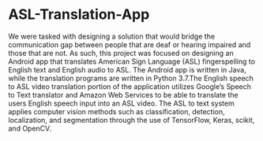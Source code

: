 # ASL-Translation-App

We were tasked with designing a solution that would bridge the communication gap between people that are deaf or hearing impaired and those that are not. As such, this project was focused on designing an Android app that translates American Sign Language (ASL) fingerspelling to English text and English audio to ASL. The Android app is written in Java, while the translation programs are written in Python 3.7.The English speech to ASL video translation portion of the application utilizes Google’s Speech to Text translator and Amazon Web Services to be able to translate the users English speech input into an ASL video. The ASL to text system applies computer vision methods such as classification, detection, localization, and segmentation through the use of TensorFlow, Keras, scikit, and OpenCV.
